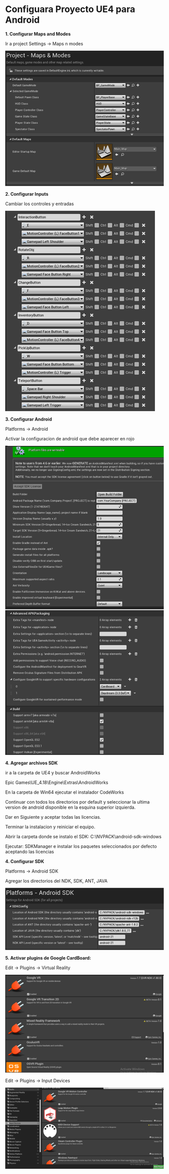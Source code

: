 
# Configuara Proyecto UE4 para Android

**1. Configurar Maps and Modes**

  Ir a project Settings -> Maps n modes
  
![Maps n modes](https://github.com/KevinPWolf/ProyectoGradoOP/blob/master/Readme/1.PNG)
  
**2. Configurar Inputs**

  Cambiar los controles y entradas
  
![controles](https://github.com/KevinPWolf/ProyectoGradoOP/blob/master/Readme/2.PNG)
  
**3. Configurar Android**

  Platforms -> Android
  
  Activar la configuracion de android que debe aparecer en rojo
  
![Android](https://github.com/KevinPWolf/ProyectoGradoOP/blob/master/Readme/3.PNG)
![Android](https://github.com/KevinPWolf/ProyectoGradoOP/blob/master/Readme/4.PNG)
  
**4. Agregar archivos SDK**

  ir a la carpeta de UE4 y buscar AndroidWorks
  
  Epic Games\UE_4.18\Engine\Extras\AndroidWorks
  
  En la carpeta de Win64 ejecutar el instalador CodeWorks
  
  Continuar con todos los directorios por default y seleccionar la ultima version de android disponible en la esquina superior izquierda.
  
  Dar en Siguiente y aceptar todas las licencias.
  
  Terminar la instalacion y reiniciar el equipo.
  
  Abrir la carpeta donde se instalo el SDK: C:\NVPACK\android-sdk-windows
  
  Ejecutar: SDKManager e instalar los paquetes seleccionados por defecto aceptando las licencias
  
**4. Configurar SDK**

  Platforms -> Android SDK
  
  Agregar los directorios del NDK, SDK, ANT, JAVA
  
![SDK](https://github.com/KevinPWolf/ProyectoGradoOP/blob/master/Readme/5.PNG)
  
**5. Activar plugins de Google CardBoard:**

  Edit -> Plugins -> Virtual Reality
  
![Virtual Reality](https://github.com/KevinPWolf/ProyectoGradoOP/blob/master/Readme/6.PNG)
  
  Edit -> Plugins -> Input Devices
  
![Input Devices](https://github.com/KevinPWolf/ProyectoGradoOP/blob/master/Readme/7.PNG)
  
